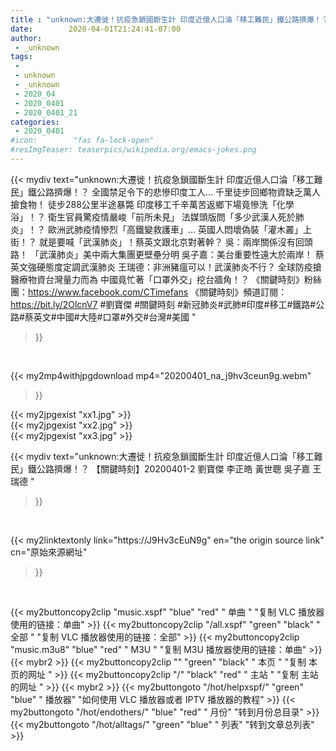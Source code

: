 ```yaml
---
title : "unknown:大遷徙！抗疫急鎖國斷生計 印度近億人口淪「移工難民」鐵公路擠爆！？ 【關鍵時刻】20200401-2 劉寶傑 李正皓 黃世聰 吳子嘉 王瑞德 "
date:        2020-04-01T21:24:41-07:00
author:
 - _unknown
tags:
 - 
 - unknown
 - _unknown
 - 2020_04
 - 2020_0401
 - 2020_0401_21
categories:
 - 2020_0401
#icon:        "fas fa-lock-open"
#resImgTeaser: teaserpics/wikipedia.org/emacs-jokes.png
---
```







{{< mydiv text="unknown:大遷徙！抗疫急鎖國斷生計 印度近億人口淪「移工難民」鐵公路擠爆！？ 全國禁足令下的悲慘印度工人… 千里徒步回鄉物資缺乏萬人搶食物！ 徒步288公里半途暴斃 印度移工千辛萬苦返鄉下場竟慘洗「化學浴」！？ 衛生官員驚疫情嚴峻「前所未見」 法媒頭版問「多少武漢人死於肺炎」！？ 歐洲武肺疫情慘烈「高鐵變救護車」… 英國人悶壞偽裝「灌木叢」上街！？ 就是要喊「武漢肺炎」！蔡英文跟北京對著幹？ 吳：兩岸關係沒有回頭路！ 「武漢肺炎」美中兩大集團更壁壘分明 吳子嘉：美台重要性遠大於兩岸！ 蔡英文強硬態度定調武漢肺炎 王瑞德：非洲豬瘟可以！武漢肺炎不行？ 全球防疫搶醫療物資台灣量力而為 中國竟忙著「口罩外交」挖台牆角！？  《關鍵時刻》粉絲團：https://www.facebook.com/CTimefans 《關鍵時刻》頻道訂閱：https://bit.ly/2OlcnV7  #劉寶傑 #關鍵時刻 #新冠肺炎#武肺#印度#移工#鐵路#公路#蔡英文#中國#大陸#口罩#外交#台灣#美國 "
>}}
<br>


{{< my2mp4withjpgdownload mp4="20200401_na_j9hv3ceun9g.webm"
>}}

{{< my2jpgexist "xx1.jpg" >}}<br>
{{< my2jpgexist "xx2.jpg" >}}<br>
{{< my2jpgexist "xx3.jpg" >}}<br>



{{< mydiv text="unknown:大遷徙！抗疫急鎖國斷生計 印度近億人口淪「移工難民」鐵公路擠爆！？ 【關鍵時刻】20200401-2 劉寶傑 李正皓 黃世聰 吳子嘉 王瑞德 "
>}}
<br>

{{< my2linktextonly link="https://J9Hv3cEuN9g"
en="the origin source link" cn="原始來源網址"
>}}


<br>


{{< my2buttoncopy2clip "music.xspf"        "blue"   "red"    " 单曲 "  "复制 VLC 播放器使用的链接：单曲" >}} {{< my2buttoncopy2clip "/all.xspf"         "green"  "black"  " 全部 "  "复制 VLC 播放器使用的链接：全部" >}} {{< my2buttoncopy2clip "music.m3u8"        "blue"   "red"    " M3U  "    "复制 M3U 播放器使用的链接：单曲" >}} {{< mybr2 >}} {{< my2buttoncopy2clip ""                  "green"  "black"  " 本页 "    "复制 本页的网址 " >}} {{< my2buttoncopy2clip "/"                 "black"  "red"    " 主站 "    "复制 主站的网址 " >}} {{< mybr2 >}} {{< my2buttongoto      "/hot/helpxspf/"    "green"  "blue"   " 播放器" "如何使用 VLC 播放器或者 IPTV 播放器的教程" >}} {{< my2buttongoto      "/hot/endothers/"   "blue"   "red"    " 月份"   "转到月份总目录" >}} {{< my2buttongoto      "/hot/alltags/"     "green"  "blue"   " 列表"   "转到文章总列表" >}} 
